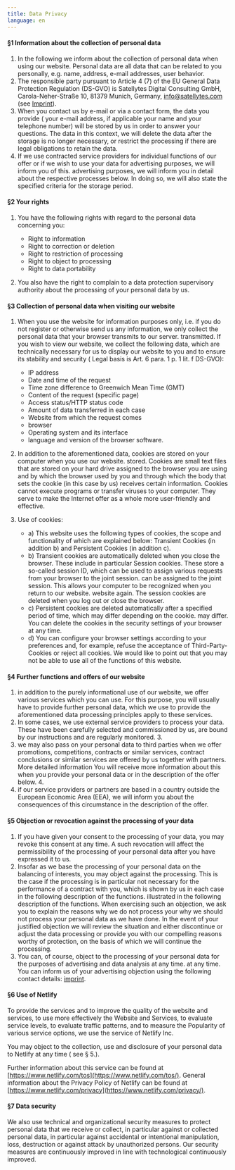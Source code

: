```yaml
---
title: Data Privacy
language: en
---
```


#### §1 Information about the collection of personal data

1. In the following we inform about the collection of personal data when using our website. Personal
   data are all data that can be related to you personally, e.g. name, address, e-mail addresses, user behavior.
2. The responsible party pursuant to Article 4 (7) of the EU General Data Protection Regulation (DS-GVO) is Satellytes Digital Consulting GmbH,
   Carola-Neher-Straße 10, 81379 Munich, Germany, info@satellytes.com (see [Imprint](/imprint/)).
3. When you contact us by e-mail or via a contact form, the data you provide (
   your e-mail address, if applicable your name and your telephone number) will be stored by us in order to answer your questions. The data
   in this context, we will delete the data after the storage is no longer necessary, or
   restrict the processing if there are legal obligations to retain the data.
4. If we use contracted service providers for individual functions of our offer or if we wish to use your data for advertising purposes, we will inform you of this.
   advertising purposes, we will inform you in detail about the respective processes below.
   In doing so, we will also state the specified criteria for the storage period.

#### §2 Your rights

1. You have the following rights with regard to the personal data concerning you:

   - Right to information
   - Right to correction or deletion
   - Right to restriction of processing
   - Right to object to processing
   - Right to data portability

2. You also have the right to complain to a data protection supervisory authority about the processing of your personal data by us.

#### §3 Collection of personal data when visiting our website

1. When you use the website for information purposes only, i.e. if you do not register or otherwise send us any
   information, we only collect the personal data that your browser transmits to our server.
   transmitted. If you wish to view our website, we collect the following data, which are technically
   necessary for us to display our website to you and to ensure its stability and security (
   Legal basis is Art. 6 para. 1 p. 1 lit. f DS-GVO):

   - IP address
   - Date and time of the request
   - Time zone difference to Greenwich Mean Time (GMT)
   - Content of the request (specific page)
   - Access status/HTTP status code
   - Amount of data transferred in each case
   - Website from which the request comes
   - browser
   - Operating system and its interface
   - language and version of the browser software.

2. In addition to the aforementioned data, cookies are stored on your computer when you use our website.
   stored. Cookies are small text files that are stored on your hard drive assigned to the browser you are using and by which the
   browser used by you and through which the body that sets the cookie (in this case by us) receives certain
   information. Cookies cannot execute programs or transfer viruses to your computer. They
   serve to make the Internet offer as a whole more user-friendly and effective.
3. Use of cookies:
   - a) This website uses the following types of cookies, the scope and functionality of which are explained below: Transient Cookies (in addition b) and Persistent Cookies (in addition c).
   - b) Transient cookies are automatically deleted when you close the browser. These include in particular
     Session cookies. These store a so-called session ID, which can be used to assign various requests from your browser to the joint session.
     can be assigned to the joint session. This allows your computer to be recognized when you return to our website.
     website again. The session cookies are deleted when you log out or close the browser.
   - c) Persistent cookies are deleted automatically after a specified period of time, which may differ depending on the cookie.
     may differ. You can delete the cookies in the security settings of your browser at any time.
   - d) You can configure your browser settings according to your preferences and, for example, refuse the acceptance of
     Third-Party-Cookies or reject all cookies. We would like to point out that you may not be able to use all of the
     functions of this website.

#### §4 Further functions and offers of our website

1. in addition to the purely informational use of our website, we offer various services which you can
   use. For this purpose, you will usually have to provide further personal data, which we use to provide the
   aforementioned data processing principles apply to these services.
2. In some cases, we use external service providers to process your data. These have been carefully
   selected and commissioned by us, are bound by our instructions and are regularly monitored. 3.
3. we may also pass on your personal data to third parties when we offer promotions, competitions, contracts or similar services,
   contract conclusions or similar services are offered by us together with partners. More detailed information
   You will receive more information about this when you provide your personal data or in the description of the offer below. 4.
4. if our service providers or partners are based in a country outside the European Economic Area (EEA), we will inform you about
   the consequences of this circumstance in the description of the offer.

#### §5 Objection or revocation against the processing of your data

1. If you have given your consent to the processing of your data, you may revoke this consent at any time. A
   such revocation will affect the permissibility of the processing of your personal data after you
   have expressed it to us.
2. Insofar as we base the processing of your personal data on the balancing of interests, you may object
   against the processing. This is the case if the processing is in particular not necessary for the performance of a
   contract with you, which is shown by us in each case in the following description of the functions.
   illustrated in the following description of the functions. When exercising such an objection, we ask you to explain the reasons why we do not process your
   why we should not process your personal data as we have done. In the event of your justified objection
   we will review the situation and either discontinue or adjust the data processing or provide you with our
   compelling reasons worthy of protection, on the basis of which we will continue the processing.
3. You can, of course, object to the processing of your personal data for the purposes of advertising and data analysis at any time.
   at any time. You can inform us of your advertising objection using the following contact details:
   [imprint](/imprint/).

#### §6 Use of Netlify

To provide the services and to improve the quality of the website and services, to use more effectively
the Website and Services, to evaluate service levels, to evaluate traffic patterns, and to measure the
Popularity of various service options, we use the service of Netlify Inc.

You may object to the collection, use and disclosure of your personal data to Netlify at any time (
see § 5.).

Further information about this service can be found
at [https://www.netlify.com/tos](https://www.netlify.com/tos/). General information about the
Privacy Policy of Netlify can be found at [https://www.netlify.com/privacy](https://www.netlify.com/privacy/).

#### §7 Data security

We also use technical and organizational security measures to protect personal data that we receive or collect, in particular against
or collected personal data, in particular against accidental or intentional manipulation, loss, destruction or against
attack by unauthorized persons. Our security measures are continuously improved in line with technological
continuously improved.
